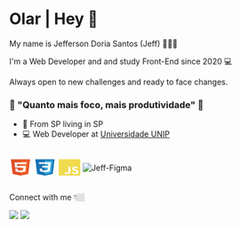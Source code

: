 # Olar | Hey 👋

My name is Jefferson Doria Santos (Jeff) 🧑🇧🇷

I'm a Web Developer and and study Front-End since 2020 💻

Always open to new challenges and ready to face changes.

### 💪 "Quanto mais foco, mais produtividade" 🚀

- 📍 From SP living in SP
- 💻 Web Developer at [Universidade UNIP](https://www.unip.br/)


<div style="display: inline_block"><br>
  <img align="center" alt="Jeff-HTML" height="30" width="40" src="https://raw.githubusercontent.com/devicons/devicon/master/icons/html5/html5-original.svg">
  <img align="center" alt="Jeff-CSS" height="30" width="40" src="https://raw.githubusercontent.com/devicons/devicon/master/icons/css3/css3-original.svg">
  <img align="center" alt="Jeff-Js" height="30" width="40" src="https://raw.githubusercontent.com/devicons/devicon/master/icons/javascript/javascript-plain.svg">
  <img align="center" alt="Jeff-Figma" height="30" width="40" src="https://cdn.jsdelivr.net/gh/devicons/devicon/icons/figma/figma-original.svg" />
</div>
  
 ##
  Connect with me 👇🏼  
 <div> 
  <a href="https://jefdoria.dev/links.html" title="Mais informações"><img src="https://img.shields.io/badge/me-jefdoria.dev%2Flinks.html-green" target="_blank"></a>
  <a href="https://www.linkedin.com/in/jdoriadev/" title="Linkedin com trabalhos, projetos e carreira" target="_blank"><img src="https://img.shields.io/badge/in-jdoriadev-blue" target="_blank"></a>  
  </div>
